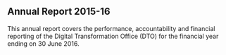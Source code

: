 ## Annual Report 2015-16
This annual report covers the performance, accountability and financial reporting of the Digital Transformation Office (DTO) for the financial year ending on 30 June 2016.
